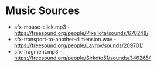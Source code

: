 # Music Sources

* sfx-mouse-click.mp3 - https://freesound.org/people/Pixeliota/sounds/678248/
* sfx-transport-to-another-dimension.wav - https://freesound.org/people/Lavrov/sounds/209701/
* sfx-fragment.mp3 - https://freesound.org/people/Sirkoto51/sounds/346265/